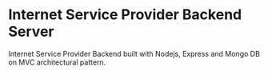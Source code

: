 # Internet Service Provider Backend Server

Internet Service Provider Backend built with Nodejs, Express and Mongo DB on MVC architectural pattern.
